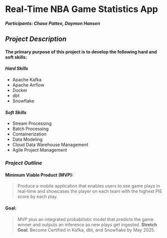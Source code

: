 # Real-Time NBA Game Statistics App
##### **Participants: Chase Pattee, Daymon Hansen**

## ***Project Description***
#### The primary purpose of this project is to develop the following hard and soft skills:
#### ***Hard Skills***
- Apache Kafka
- Apache Airflow
- Docker
- dbt
- Snowflake
#### ***Soft Skills***
- Stream Processing
- Batch Processing
- Containerization
- Data Modeling
- Cloud Data Warehouse Management
- Agile Project Management

### ***Project Outline***
#### **Minimum Viable Product (MVP)**: 
> Produce a mobile application that enables users to see game plays in real-time and showcases the player on each team with the highest PIE score by each play.
#### **Goal**:
> MVP plus an integrated probabilistic model that predicts the game winner and outputs an inference as new plays get ingested.
> **Stretch Goal**: Become Certified in Kafka, dbt, and Snowflake by May 2025.
